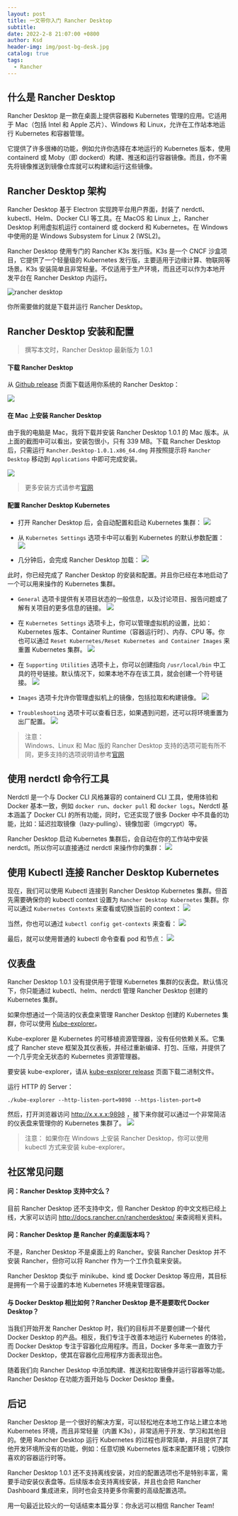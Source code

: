 ```yaml
---
layout: post
title: 一文带你入门 Rancher Desktop
subtitle:
date: 2022-2-8 21:07:00 +0800
author: Ksd
header-img: img/post-bg-desk.jpg
catalog: true
tags:
  - Rancher
---
```


## 什么是 Rancher Desktop

Rancher Desktop 是一款在桌面上提供容器和 Kubernetes 管理的应用。它适用于 Mac（包括 Intel 和 Apple 芯片）、Windows 和 Linux，允许在工作站本地运行 Kubernetes 和容器管理。

它提供了许多很棒的功能，例如允许你选择在本地运行的 Kubernetes 版本，使用 containerd 或 Moby（即 dockerd）构建、推送和运行容器镜像。而且，你不需先将镜像推送到镜像仓库就可以构建和运行这些镜像。

## Rancher Desktop 架构

Rancher Desktop 基于 Electron 实现跨平台用户界面，封装了 nerdctl、kubectl、Helm、Docker CLI 等工具。在 MacOS 和 Linux 上，Rancher Desktop 利用虚拟机运行 containerd 或 dockerd 和 Kubernetes。在 Windows 中使用的是 Windows Subsystem for Linux 2 (WSL2)。

Rancher Desktop 使用专门的 Rancher K3s 发行版。K3s 是一个 CNCF 沙盒项目，它提供了一个轻量级的 Kubernetes 发行版，主要适用于边缘计算、物联网等场景。K3s 安装简单且非常轻量。不仅适用于生产环境，而且还可以作为本地开发平台在 Rancher Desktop 内运行。

![rancher desktop](https://rancherdesktop.io/images/how-it-works-rancher-desktop.svg)

你所需要做的就是下载并运行 Rancher Desktop。

## Rancher Desktop 安装和配置

> 撰写本文时，Rancher Desktop 最新版为 1.0.1

#### 下载 Rancher Desktop

从 [Github release](https://github.com/rancher-sandbox/rancher-desktop/releases) 页面下载适用你系统的 Rancher Desktop：

![](https://tva1.sinaimg.cn/large/008i3skNly1gz6ek75sq5j31d00qk44r.jpg)

#### 在 Mac 上安装 Rancher Desktop

由于我的电脑是 Mac，我将下载并安装 Rancher Desktop 1.0.1 的 Mac 版本。从上面的截图中可以看出，安装包很小，只有 339 MB。下载 Rancher Desktop 后，只需运行 `Rancher.Desktop-1.0.1.x86_64.dmg` 并按照提示将 `Rancher Desktop` 移动到 `Applications` 中即可完成安装。

![](https://tva1.sinaimg.cn/large/008i3skNly1gz6esp5ht7j30u20l2aaq.jpg)

> 更多安装方式请参考[官网](http://docs.rancher.cn/docs/rancherdesktop/installation/_index)

#### 配置 Rancher Desktop Kubernetes

- 打开 Rancher Desktop 后，会自动配置和启动 Kubernetes 集群：
  ![](https://tva1.sinaimg.cn/large/008i3skNly1gz6ew5jqlvj31b60u00wa.jpg)

- 从 `Kubernetes Settings` 选项卡中可以看到 Kubernetes 的默认参数配置：
  ![](https://tva1.sinaimg.cn/large/008i3skNly1gz6f60nwmfj31bc0u0jur.jpg)

- 几分钟后，会完成 Rancher Desktop 加载：
  ![](https://tva1.sinaimg.cn/large/008i3skNly1gz6fjj28e4j31b20u0jue.jpg)

此时，你已经完成了 Rancher Desktop 的安装和配置。并且你已经在本地启动了一个可以用来操作的 Kubernetes 集群。

- `General` 选项卡提供有关项目状态的一般信息，以及讨论项目、报告问题或了解有关项目的更多信息的链接。
  ![](https://tva1.sinaimg.cn/large/008i3skNly1gz6g1n0sxuj31b00u0jus.jpg)

- 在 `Kubernetes Settings` 选项卡上，你可以管理虚拟机的设置，比如：Kubernetes 版本、Container Runtime（容器运行时）、内存、CPU 等。你也可以通过 `Reset Kubernetes/Reset Kubernetes and Container Images` 来重置 Kubernetes 集群。
  ![](https://tva1.sinaimg.cn/large/008i3skNly1gz6g57zmiyj31b00u0tbs.jpg)

- 在 `Supporting Utilities` 选项卡上，你可以创建指向 `/usr/local/bin` 中工具的符号链接。默认情况下，如果本地不存在该工具，就会创建一个符号链接。
  ![](https://tva1.sinaimg.cn/large/008i3skNly1gz6g7vu320j31b00u0jtl.jpg)

- `Images` 选项卡允许你管理虚拟机上的镜像，包括拉取和构建镜像。
  ![](https://tva1.sinaimg.cn/large/008i3skNly1gz6g9d0m6aj31b00u0gp4.jpg)

- `Troubleshooting` 选项卡可以查看日志，如果遇到问题，还可以将环境重置为出厂配置。
  ![](https://tva1.sinaimg.cn/large/008i3skNly1gz6gcq4g95j31b00u0412.jpg)

> 注意：  
> Windows、Linux 和 Mac 版的 Rancher Desktop 支持的选项可能有所不同，更多支持的选项说明请参考[官网](https://docs.rancher.cn/docs/rancherdesktop/features-guide/preferences/_index)

## 使用 nerdctl 命令行工具

Nerdctl 是一个与 Docker CLI 风格兼容的 containerd CLI 工具，使用体验和 Docker 基本一致，例如 `docker run`、`docker pull` 和 `docker logs`。Nerdctl 基本涵盖了 Docker CLI 的所有功能，同时，它还实现了很多 Docker 中不具备的功能，比如：延迟拉取镜像（lazy-pulling）、镜像加密（imgcrypt）等。

Rancher Desktop 启动 Kubernetes 集群后，会自动在你的工作站中安装 nerdctl。所以你可以直接通过 nerdctl 来操作你的集群：
![](https://tva1.sinaimg.cn/large/008i3skNly1gz72g1s7u0j318707ndix.jpg)

## 使用 Kubectl 连接 Rancher Desktop Kubernetes

现在，我们可以使用 Kubectl 连接到 Rancher Desktop Kubernetes 集群。但首先需要确保你的 kubectl context 设置为 `Rancher Desktop Kubernetes` 集群。你可以通过 `Kubernetes Contexts` 来查看或切换当前的 context：
![](https://tva1.sinaimg.cn/large/008i3skNly1gz72u7wme2j30kc08amy8.jpg)

当然，你也可以通过 `kubectl config get-contexts` 来查看：
![](https://tva1.sinaimg.cn/large/008i3skNly1gz72wyii2mj30l602c3yp.jpg)

最后，就可以使用普通的 kubectl 命令查看 pod 和节点：
![](https://tva1.sinaimg.cn/large/008i3skNly1gz72xx1xtxj30pf07m0ub.jpg)

## 仪表盘

Rancher Desktop 1.0.1 没有提供用于管理 Kubernetes 集群的仪表盘。默认情况下，你只能通过 kubectl、helm、nerdctl 管理 Rancher Desktop 创建的 Kubernetes 集群。

如果你想通过一个简洁的仪表盘来管理 Rancher Desktop 创建的 Kubernetes 集群，你可以使用 [Kube-explorer](https://github.com/cnrancher/kube-explorer)。

Kube-explorer 是 Kubernetes 的可移植资源管理器，没有任何依赖关系。它集成了 Rancher steve 框架及其仪表板，并经过重新编译、打包、压缩，并提供了一个几乎完全无状态的 Kubernetes 资源管理器。

要安装 kube-explorer，请从 [kube-explorer release](https://github.com/cnrancher/kube-explorer/releases) 页面下载二进制文件。

运行 HTTP 的 Server：

```
./kube-explorer --http-listen-port=9898 --https-listen-port=0
```

然后，打开浏览器访问 http://x.x.x.x:9898 ，接下来你就可以通过一个非常简洁的仪表盘来管理你的 Kubernetes 集群了。
![](https://tva1.sinaimg.cn/large/008i3skNly1gz733pwaucj322c0u00w4.jpg)

> 注意： 如果你在 Windows 上安装 Rancher Desktop，你可以使用 kubectl 方式来安装 kube-explorer。

## 社区常见问题

#### 问：Rancher Desktop 支持中文么？

目前 Rancher Desktop 还不支持中文，但 Rancher Desktop 的中文文档已经上线，大家可以访问 http://docs.rancher.cn/rancherdesktop/ 来查阅相关资料。

#### 问：Rancher Desktop 是 Rancher 的桌面版本吗？

不是，Rancher Desktop 不是桌面上的 Rancher。安装 Rancher Desktop 并不安装 Rancher，但你可以将 Rancher 作为一个工作负载来安装。

Rancher Desktop 类似于 minikube、kind 或 Docker Desktop 等应用，其目标是拥有一个易于设置的本地 Kubernetes 环境来管理容器。

#### 与 Docker Desktop 相比如何？Rancher Desktop 是不是要取代 Docker Desktop？

当我们开始开发 Rancher Desktop 时，我们的目标并不是要创建一个替代 Docker Desktop 的产品。相反，我们专注于改善本地运行 Kubernetes 的体验，而 Docker Desktop 专注于容器化应用程序。而且，Docker 多年来一直致力于 Docker Desktop，使其在容器化应用程序方面表现出色。

随着我们向 Rancher Desktop 中添加构建、推送和拉取镜像并运行容器等功能。Rancher Desktop 在功能方面开始与 Docker Desktop 重叠。

## 后记

Rancher Desktop 是一个很好的解决方案，可以轻松地在本地工作站上建立本地 Kubernetes 环境，而且非常轻量（内置 K3s），非常适用于开发、学习和其他目的。使用 Rancher Desktop 运行 Kubernetes 的过程也非常简单，并且提供了其他开发环境所没有的功能，例如：任意切换 Kubernetes 版本来配置环境；切换你喜欢的容器运行时等。

Rancher Desktop 1.0.1 还不支持离线安装，对应的配置选项也不是特别丰富，需要手动安装仪表盘等。后续版本会支持离线安装，并且也会把 Rancher Dashboard 集成进来，同时也会支持更多你需要的高级配置选项。

用一句最近比较火的一句话结束本篇分享：你永远可以相信 Rancher Team!
